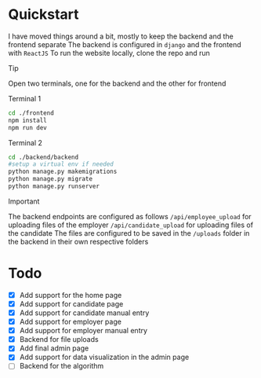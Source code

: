 # Quickstart
I have moved things around a bit, mostly to keep the backend and the frontend separate
The backend is configured in `django` and the frontend with `ReactJS`
To run the website locally, clone the repo and run


> [!TIP]
>Open two terminals, one for the backend and the other for frontend

Terminal 1
```bash
cd ./frontend
npm install
npm run dev
```

Terminal 2
```bash
cd ./backend/backend
#setup a virtual env if needed
python manage.py makemigrations
python manage.py migrate
python manage.py runserver
```


> [!IMPORTANT]
> The backend endpoints are configured as follows
>   `/api/employee_upload` for uploading files of the employer
>   `/api/candidate_upload` for uploading files of the candidate
> The files are configured to be saved in the `/uploads` folder in the backend in their own respective folders

# Todo
- [x] Add support for the home page 
- [x] Add support for candidate page 
- [x] Add support for candidate manual entry
- [x] Add support for employer page
- [x] Add support for employer manual entry
- [x] Backend for file uploads
- [x] Add final admin page
- [x] Add support for data visualization in the admin page
- [ ] Backend for the algorithm

